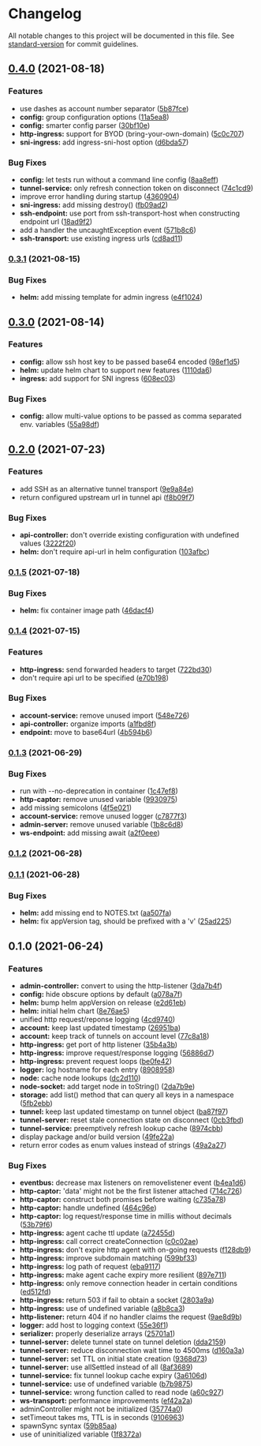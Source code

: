 # Changelog

All notable changes to this project will be documented in this file. See [standard-version](https://github.com/conventional-changelog/standard-version) for commit guidelines.

## [0.4.0](https://github.com/exposr/exposr-server/compare/v0.3.1...v0.4.0) (2021-08-18)


### Features

* use dashes as account number separator ([5b87fce](https://github.com/exposr/exposr-server/commit/5b87fce33ea6d61bced04e2e84eec53ad14eb5b5))
* **config:** group configuration options ([11a5ea8](https://github.com/exposr/exposr-server/commit/11a5ea891f0e33bc05719175a44278e522041c8e))
* **config:** smarter config parser ([30bf10e](https://github.com/exposr/exposr-server/commit/30bf10e8c9520497c555013b6fc36e7028882705))
* **http-ingress:** support for BYOD (bring-your-own-domain) ([5c0c707](https://github.com/exposr/exposr-server/commit/5c0c707c8759e6c3ff49fd97eec5cbfd3012e949))
* **sni-ingress:** add ingress-sni-host option ([d6bda57](https://github.com/exposr/exposr-server/commit/d6bda57fbd42ec421a1baae592c0197e5ddf5791))


### Bug Fixes

* **config:** let tests run without a command line config ([8aa8eff](https://github.com/exposr/exposr-server/commit/8aa8eff439a3c8b0c2e2d4df263fc363477135f5))
* **tunnel-service:** only refresh connection token on disconnect ([74c1cd9](https://github.com/exposr/exposr-server/commit/74c1cd9ef799c2b73074f062b194560b12f82152))
* improve error handling during startup ([4360904](https://github.com/exposr/exposr-server/commit/43609047e2fb884a9ad4b75ded10e63a1085b502))
* **sni-ingress:** add missing destroy() ([fb09ad2](https://github.com/exposr/exposr-server/commit/fb09ad25dacc85d1647b7640326a966aad4845fb))
* **ssh-endpoint:** use port from ssh-transport-host when constructing endpoint url ([18ad9f2](https://github.com/exposr/exposr-server/commit/18ad9f21238b0dc534e04bfb65dd14e0e5da022d))
* add a handler the uncaughtException event ([571b8c6](https://github.com/exposr/exposr-server/commit/571b8c6cd7d9637a2da209bf5037de7d705edb95))
* **ssh-transport:** use existing ingress urls ([cd8ad11](https://github.com/exposr/exposr-server/commit/cd8ad11a680e5c047b7dfb63d0c9d653e1c12269))

### [0.3.1](https://github.com/exposr/exposr-server/compare/v0.3.0...v0.3.1) (2021-08-15)


### Bug Fixes

* **helm:** add missing template for admin ingress ([e4f1024](https://github.com/exposr/exposr-server/commit/e4f1024719a3a197751a6cc10e0ee98391083e90))

## [0.3.0](https://github.com/exposr/exposr-server/compare/v0.2.0...v0.3.0) (2021-08-14)


### Features

* **config:** allow ssh host key to be passed base64 encoded ([98ef1d5](https://github.com/exposr/exposr-server/commit/98ef1d561341035cd9bffa23e7c44a9f798a8236))
* **helm:** update helm chart to support new features ([1110da6](https://github.com/exposr/exposr-server/commit/1110da67b39137dd15b2a685bec056c0addb9e31))
* **ingress:** add support for SNI ingress ([608ec03](https://github.com/exposr/exposr-server/commit/608ec03f7de8c0de3e8841d1ab36f586b6a6baed))


### Bug Fixes

* **config:** allow multi-value options to be passed as comma separated env. variables ([55a98df](https://github.com/exposr/exposr-server/commit/55a98dfeebd4b6ade6490b81d71ae94b2b63cdd0))

## [0.2.0](https://github.com/exposr/exposr-server/compare/v0.1.5...v0.2.0) (2021-07-23)


### Features

* add SSH as an alternative tunnel transport ([9e9a84e](https://github.com/exposr/exposr-server/commit/9e9a84e2a18efbde2f0304bcdf01ddf9b0a19266))
* return configured upstream url in tunnel api ([f8b09f7](https://github.com/exposr/exposr-server/commit/f8b09f7ad21a7b59a2a32521e5630a5d793f44e4))


### Bug Fixes

* **api-controller:** don't override existing configuration with undefined values ([3222f20](https://github.com/exposr/exposr-server/commit/3222f208f38040710d8b79bd5716391ade228774))
* **helm:** don't require api-url in helm configuration ([103afbc](https://github.com/exposr/exposr-server/commit/103afbc501e4f75e7c9e2f18263fee63fffde227))

### [0.1.5](https://github.com/exposr/exposr-server/compare/v0.1.4...v0.1.5) (2021-07-18)


### Bug Fixes

* **helm:** fix container image path ([46dacf4](https://github.com/exposr/exposr-server/commit/46dacf41a69104e1eb61fb54dfd2c1beb5ee5e79))

### [0.1.4](https://github.com/exposr/exposr-server/compare/v0.1.3...v0.1.4) (2021-07-15)


### Features

* **http-ingress:** send forwarded headers to target ([722bd30](https://github.com/exposr/exposr-server/commit/722bd30bbca889028dcba61e8776abc4efcd7e38))
* don't require api url to be specified ([e70b198](https://github.com/exposr/exposr-server/commit/e70b198873f14507245397cda4859329e0f5f985))


### Bug Fixes

* **account-service:** remove unused import ([548e726](https://github.com/exposr/exposr-server/commit/548e7267d841800154b9f6ab843c9bc7e0d92655))
* **api-controller:** organize imports ([a1fbd8f](https://github.com/exposr/exposr-server/commit/a1fbd8fbea380f1cd3f569972501d87b01d7b22a))
* **endpoint:** move to base64url ([4b594b6](https://github.com/exposr/exposr-server/commit/4b594b69838c21297bd80b439033297ef227d2b7))

### [0.1.3](https://github.com/exposr/exposr-server/compare/v0.1.2...v0.1.3) (2021-06-29)


### Bug Fixes

* run with --no-deprecation in container ([1c47ef8](https://github.com/exposr/exposr-server/commit/1c47ef82eaba6cd2ac15394e663fecac3fcdeafa))
* **http-captor:** remove unused variable ([9930975](https://github.com/exposr/exposr-server/commit/9930975b59ca71c2c79387a3c143198a401c56bb))
* add missing semicolons ([4f5e021](https://github.com/exposr/exposr-server/commit/4f5e02100d199aa97f7ba7bee9a52c9a307d10e8))
* **account-service:** remove unused logger ([c7877f3](https://github.com/exposr/exposr-server/commit/c7877f3b8b04c14adbe64f1e95c8b6455ca5cedf))
* **admin-server:** remove unused variable ([1b8c6d8](https://github.com/exposr/exposr-server/commit/1b8c6d8e4beb7a593c82489e18651b1f62fe5f58))
* **ws-endpoint:** add missing await ([a2f0eee](https://github.com/exposr/exposr-server/commit/a2f0eee75fb8047bd3703b74beeb06add3f59153))

### [0.1.2](https://github.com/exposr/exposr-server/compare/v0.1.1...v0.1.2) (2021-06-28)

### [0.1.1](https://github.com/exposr/exposr-server/compare/v0.1.0...v0.1.1) (2021-06-28)


### Bug Fixes

* **helm:** add missing end to NOTES.txt ([aa507fa](https://github.com/exposr/exposr-server/commit/aa507fa4efa69e33b0f0f091ce6c2a5f70edc99b))
* **helm:** fix appVersion tag, should be prefixed with a 'v' ([25ad225](https://github.com/exposr/exposr-server/commit/25ad2250f9aa6ab2ab9040d19713f5d4ddbee167))

## 0.1.0 (2021-06-24)


### Features

* **admin-controller:** convert to using the http-listener ([3da7b4f](https://github.com/exposr/exposr-server/commit/3da7b4f5810874c5e3e3326d8cf8cbd3d765a2e2))
* **config:** hide obscure options by default ([a078a7f](https://github.com/exposr/exposr-server/commit/a078a7f5974347705c930d1b971c4ceb8790b85f))
* **helm:** bump helm appVersion on release ([e2d61eb](https://github.com/exposr/exposr-server/commit/e2d61eb510d00cbdb31c76496e2c15b741ad99cc))
* **helm:** initial helm chart ([8e76ae5](https://github.com/exposr/exposr-server/commit/8e76ae583d151fa976f7f494094bf930fc30ba4d))
* unified http request/reponse logging ([4cd9740](https://github.com/exposr/exposr-server/commit/4cd9740ba16eaf7b01bb108848cd6f7a42e3ad95))
* **account:** keep last updated timestamp ([26951ba](https://github.com/exposr/exposr-server/commit/26951ba4b36e2bc1ee4ae6bdac5f5f6b980b47d0))
* **account:** keep track of tunnels on account level ([77c8a18](https://github.com/exposr/exposr-server/commit/77c8a18702286893dc7751c7e7f5cc1f8d459e96))
* **http-ingress:** get port of http listener ([35b4a3b](https://github.com/exposr/exposr-server/commit/35b4a3b2a28c86026bf8ba444436240a22c2b919))
* **http-ingress:** improve request/response logging ([56886d7](https://github.com/exposr/exposr-server/commit/56886d7226013f583986306cde962547473ff1a3))
* **http-ingress:** prevent request loops ([be0fe42](https://github.com/exposr/exposr-server/commit/be0fe42b1f2aba71660a2d7b4886b7cacadf266f))
* **logger:** log hostname for each entry ([8908958](https://github.com/exposr/exposr-server/commit/89089589dc712a7c726975697484dc0bda34eb3c))
* **node:** cache node lookups ([dc2d110](https://github.com/exposr/exposr-server/commit/dc2d1106195ae48531d8c120fa991bfa33b9d28c))
* **node-socket:** add target node in toString() ([2da7b9e](https://github.com/exposr/exposr-server/commit/2da7b9e7a748335d15f5003fc07f743600359b82))
* **storage:** add list() method that can query all keys in a namespace ([5fb2ebb](https://github.com/exposr/exposr-server/commit/5fb2ebbbb2fcb068aa7344fdd4ae2d14e5f2a10a))
* **tunnel:** keep last updated timestamp on tunnel object ([ba87f97](https://github.com/exposr/exposr-server/commit/ba87f97a1c8291ce96df98c810af12dcff4738c2))
* **tunnel-server:** reset stale connection state on disconnect ([0cb3fbd](https://github.com/exposr/exposr-server/commit/0cb3fbd52033a4b13e60998d6cf8dc4651d7a1db))
* **tunnel-service:** preemptively refresh lookup cache ([8974cbb](https://github.com/exposr/exposr-server/commit/8974cbb0cc9256b308e1abb4b785617b831eff7d))
* display package and/or build version ([49fe22a](https://github.com/exposr/exposr-server/commit/49fe22ae41154e9717cc842e8f8bef19fed4820c))
* return error codes as enum values instead of strings ([49a2a27](https://github.com/exposr/exposr-server/commit/49a2a27c4a7f9978156e7c56fa5a416e30dad6d6))


### Bug Fixes

* **eventbus:** decrease max listeners on removelistener event ([b4ea1d6](https://github.com/exposr/exposr-server/commit/b4ea1d6e822b649c9fbda8c760df78d5a3bc6b09))
* **http-captor:** 'data' might not be the first listener attached ([714c726](https://github.com/exposr/exposr-server/commit/714c726973cf27ca0a66d8c8c7896609701e844a))
* **http-captor:** construct both promises before waiting ([c735a78](https://github.com/exposr/exposr-server/commit/c735a78f6c932b3587f0d6e5ba3e5439968fdd60))
* **http-captor:** handle undefined ([464c96e](https://github.com/exposr/exposr-server/commit/464c96effc146884f11d2babeaefa21ce5812496))
* **http-captor:** log request/response time in millis without decimals ([53b79f6](https://github.com/exposr/exposr-server/commit/53b79f6109878090274532a9432337d2914fdf9d))
* **http-ingress:** agent cache ttl update ([a72455d](https://github.com/exposr/exposr-server/commit/a72455db518b2123b9bb47e3ec90d20686a4df7b))
* **http-ingress:** call correct createConnection ([c0c02ae](https://github.com/exposr/exposr-server/commit/c0c02ae2b96946b32198410eb41f263709c1c82d))
* **http-ingress:** don't expire http agent with on-going requests ([f128db9](https://github.com/exposr/exposr-server/commit/f128db9f2aa4058d7493f8a07c5151c7640fe702))
* **http-ingress:** improve subdomain matching ([599bf33](https://github.com/exposr/exposr-server/commit/599bf332724ef6e4795ee162161c8d9604244170))
* **http-ingress:** log path of request ([eba9117](https://github.com/exposr/exposr-server/commit/eba9117d3d9c2f1e80620406339461ed77f40f03))
* **http-ingress:** make agent cache expiry more resilient ([897e711](https://github.com/exposr/exposr-server/commit/897e711d3438949a1d090a47d94a0127ab5e7f80))
* **http-ingress:** only remove connection header in certain conditions ([ed512fd](https://github.com/exposr/exposr-server/commit/ed512fd8d16a15e3f2a9932b53a93a8bdee38df6))
* **http-ingress:** return 503 if fail to obtain a socket ([2803a9a](https://github.com/exposr/exposr-server/commit/2803a9a15fb283404f9fc4859d26fa6e5fb978ac))
* **http-ingress:** use of undefined variable ([a8b8ca3](https://github.com/exposr/exposr-server/commit/a8b8ca3006b3819c991ab2962b883900a7370917))
* **http-listener:** return 404 if no handler claims the request ([9ae8d9b](https://github.com/exposr/exposr-server/commit/9ae8d9b744d1a52ce36c182b14743e7b6f0ed063))
* **logger:** add host to logging context ([55e36f1](https://github.com/exposr/exposr-server/commit/55e36f1f3efef29a6159f5a9f0ecc833276635a2))
* **serializer:** properly deserialize arrays ([25701a1](https://github.com/exposr/exposr-server/commit/25701a1488bd583a6ffb9127b02bbfa4d6938b74))
* **tunnel-server:** delete tunnel state on tunnel deletion ([dda2159](https://github.com/exposr/exposr-server/commit/dda215962b8cd73bee593d3ac42db716b65eef7b))
* **tunnel-server:** reduce disconnection wait time to 4500ms ([d160a3a](https://github.com/exposr/exposr-server/commit/d160a3ac24a2f0080cc7e029ac17d969f6e73096))
* **tunnel-server:** set TTL on initial state creation ([9368d73](https://github.com/exposr/exposr-server/commit/9368d736e2e0eb7cda102931dfe37ca5b164858e))
* **tunnel-server:** use allSettled instead of all ([8af3689](https://github.com/exposr/exposr-server/commit/8af36891611094e7df96e10201ec103cdf1f919f))
* **tunnel-service:** fix tunnel lookup cache expiry ([3a6106d](https://github.com/exposr/exposr-server/commit/3a6106db10eda2576fc5bc685997983dc057bf63))
* **tunnel-service:** use of undefined variable ([b7b9875](https://github.com/exposr/exposr-server/commit/b7b9875a067be82f5e3e310e5eaf52ff563dfe5f))
* **tunnel-service:** wrong function called to read node ([a60c927](https://github.com/exposr/exposr-server/commit/a60c927dc9050741da885a5c85c1b47b55ad3399))
* **ws-transport:** performance improvements ([ef42a2a](https://github.com/exposr/exposr-server/commit/ef42a2a7a00b63b0ccee525bc62f8a64bed6e851))
* adminController might not be initialized ([35774a0](https://github.com/exposr/exposr-server/commit/35774a08d67c8fb11a73f6b630f41871dd8c1171))
* setTimeout takes ms, TTL is in seconds ([9106963](https://github.com/exposr/exposr-server/commit/910696394e5432392eed3f7c699d57c1e324ef74))
* spawnSync syntax ([59b85aa](https://github.com/exposr/exposr-server/commit/59b85aa54057100ab20da8ee9c442c76950f05ba))
* use of uninitialized variable ([1f8372a](https://github.com/exposr/exposr-server/commit/1f8372aaa8d0b53ebd248ed6653a8a67b9ef2754))
